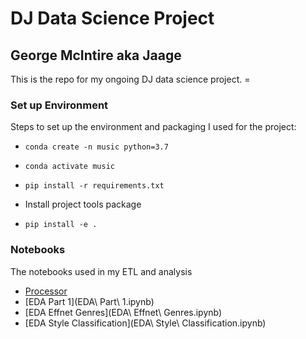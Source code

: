 # DJ Data Science Project
## George McIntire aka Jaage


This is the repo for my ongoing DJ data science project. =


### Set up Environment

Steps to set up the environment and packaging I used for the project:

- `conda create -n music python=3.7`

- `conda activate music`

- `pip install -r requirements.txt`

- Install project tools package

- `pip install -e .`


### Notebooks

The notebooks used in my ETL and analysis

- [Processor](Processor.ipynb)
- [EDA Part 1](EDA\ Part\ 1.ipynb)
- [EDA Effnet Genres](EDA\ Effnet\ Genres.ipynb)
- [EDA Style Classification](EDA\ Style\ Classification.ipynb)

